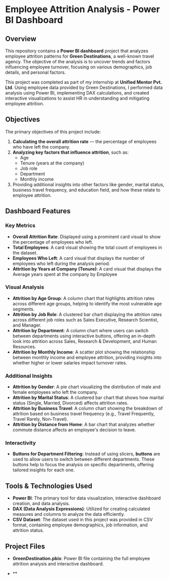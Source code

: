 # Employee Attrition Analysis - Power BI Dashboard

## Overview

This repository contains a **Power BI dashboard** project that analyzes employee attrition patterns for **Green Destinations**, a well-known travel agency. The objective of the analysis is to uncover trends and factors influencing employee turnover, focusing on various demographics, job details, and personal factors.

This project was completed as part of my internship at **Unified Mentor Pvt. Ltd**. Using employee data provided by Green Destinations, I performed data analysis using Power BI, implementing DAX calculations, and created interactive visualizations to assist HR in understanding and mitigating employee attrition.

## Objectives

The primary objectives of this project include:
1. **Calculating the overall attrition rate** — the percentage of employees who have left the company.
2. **Analyzing key factors that influence attrition**, such as:
   - Age
   - Tenure (years at the company)
   - Job role
   - Department
   - Monthly income
3. Providing additional insights into other factors like gender, marital status, business travel frequency, and education field, and how these relate to employee attrition.

## Dashboard Features

### Key Metrics
- **Overall Attrition Rate**: Displayed using a prominent card visual to show the percentage of employees who left.
- **Total Employees**: A card visual showing the total count of employees in the dataset.
- **Employees Who Left**: A card visual that displays the number of employees who left during the analysis period.
- **Attrition by Years at Company (Tenure)**: A card visual that displays the Average years spent at the company by Employee

### Visual Analysis
- **Attrition by Age Group**: A column chart that highlights attrition rates across different age groups, helping to identify the most vulnerable age segments.
- **Attrition by Job Role**: A clustered bar chart displaying the attrition rates across different job roles such as Sales Executive, Research Scientist, and Manager.
- **Attrition by Department**: A column chart where users can switch between departments using interactive buttons, offering an in-depth look into attrition across Sales, Research & Development, and Human Resources.
- **Attrition by Monthly Income**: A scatter plot showing the relationship between monthly income and employee attrition, providing insights into whether higher or lower salaries impact turnover rates.

### Additional Insights
- **Attrition by Gender**: A pie chart visualizing the distribution of male and female employees who left the company.
- **Attrition by Marital Status**: A clustered bar chart that shows how marital status (Single, Married, Divorced) affects attrition rates.
- **Attrition by Business Travel**: A column chart showing the breakdown of attrition based on business travel frequency (e.g., Travel Frequently, Travel Rarely, Non-Travel).
- **Attrition by Distance from Home**: A bar chart that analyzes whether commute distance affects an employee's decision to leave.

### Interactivity
- **Buttons for Department Filtering**: Instead of using slicers, **buttons** are used to allow users to switch between different departments. These buttons help to focus the analysis on specific departments, offering tailored insights for each one.


## Tools & Technologies Used

- **Power BI**: The primary tool for data visualization, interactive dashboard creation, and data analysis.
- **DAX (Data Analysis Expressions)**: Utilized for creating calculated measures and columns to analyze the data efficiently.
- **CSV Dataset**: The dataset used in this project was provided in CSV format, containing employee demographics, job information, and attrition status.


## Project Files

- **GreenDestination.pbix**: Power BI file containing the full employee attrition analysis and interactive dashboard.


- **
